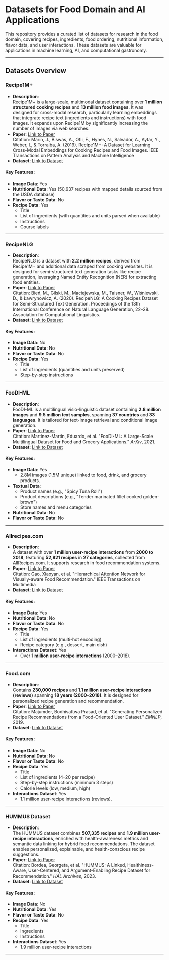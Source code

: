 # **Datasets for Food Domain and AI Applications**

This repository provides a curated list of datasets for research in the food domain, covering recipes, ingredients, food ordering, nutritional information, flavor data, and user interactions. These datasets are valuable for applications in machine learning, AI, and computational gastronomy.

---

## **Datasets Overview**

### **Recipe1M+**
- **Description**:  
  Recipe1M+ is a large-scale, multimodal dataset containing over **1 million structured cooking recipes** and **13 million food images**. It was designed for cross-modal research, particularly learning embeddings that integrate recipe text (ingredients and instructions) with food images. It expands upon Recipe1M by significantly increasing the number of images via web searches.
- **Paper**: [Link to Paper](https://im2recipe.csail.mit.edu/tpami19.pdf)  
  Citation: Marín, J., Biswas, A., Ofli, F., Hynes, N., Salvador, A., Aytar, Y., Weber, I., & Torralba, A. (2019). Recipe1M+: A Dataset for Learning Cross-Modal Embeddings for Cooking Recipes and Food Images. IEEE Transactions on Pattern Analysis and Machine Intelligence
- **Dataset**: [Link to Dataset](https://github.com/torralba-lab/im2recipe)  

#### **Key Features**:
- **Image Data**: Yes  
- **Nutritional Data**: Yes (50,637 recipes with mapped details sourced from the USDA database)  
- **Flavor or Taste Data**: No  
- **Recipe Data**: Yes  
  - Title  
  - List of ingredients (with quantities and units parsed when available)  
  - Instructions  
  - Course labels  

---

### **RecipeNLG**
- **Description**:  
  RecipeNLG is a dataset with **2.2 million recipes**, derived from Recipe1M+ and additional data scraped from cooking websites. It is designed for semi-structured text generation tasks like recipe generation, leveraging Named Entity Recognition (NER) for extracting food entities.
- **Paper**: [Link to Paper](https://aclanthology.org/2020.inlg-1.4.pdf)  
  Citation: Bień, M., Gilski, M., Maciejewska, M., Taisner, W., Wiśniewski, D., & Ławrynowicz, A. (2020). RecipeNLG: A Cooking Recipes Dataset for Semi-Structured Text Generation. Proceedings of the 13th International Conference on Natural Language Generation, 22–28. Association for Computational Linguistics.
- **Dataset**: [Link to Dataset](https://recipenlg.cs.put.poznan.pl/)  

#### **Key Features**:
- **Image Data**: No  
- **Nutritional Data**: No  
- **Flavor or Taste Data**: No  
- **Recipe Data**: Yes  
  - Title  
  - List of ingredients (quantities and units preserved)  
  - Step-by-step instructions  

---

### **FooDI-ML**
- **Description**:  
  FooDI-ML is a multilingual visio-linguistic dataset containing **2.8 million images** and **9.5 million text samples**, spanning **37 countries** and **33 languages**. It is tailored for text-image retrieval and conditional image generation.
- **Paper**: [Link to Paper](https://arxiv.org/pdf/2110.02035)  
  Citation: Martinez-Martin, Eduardo, et al. "FooDI-ML: A Large-Scale Multilingual Dataset for Food and Grocery Applications." *ArXiv*, 2021.  
- **Dataset**: [Link to Dataset](https://github.com/Glovo/foodi-ml-dataset)  

#### **Key Features**:
- **Image Data**: Yes  
  - 2.8M images (1.5M unique) linked to food, drink, and grocery products.  
- **Textual Data**:
  - Product names (e.g., "Spicy Tuna Roll")  
  - Product descriptions (e.g., "Tender marinated fillet cooked golden-brown")  
  - Store names and menu categories  
- **Nutritional Data**: No  
- **Flavor or Taste Data**: No  

---

### **Allrecipes.com**
- **Description**:  
  A dataset with over **1 million user-recipe interactions** from **2000 to 2018**, featuring **52,821 recipes** in **27 categories**, collected from AllRecipes.com. It supports research in food recommendation systems.
- **Paper**: [Link to Paper](https://arxiv.org/pdf/1810.05032)  
  Citation: Gao, Xiaoyan, et al. "Hierarchical Attention Network for Visually-aware Food Recommendation." IEEE Transactions on Multimedia
- **Dataset**: [Link to Dataset](https://www.kaggle.com/datasets/elisaxxygao/foodrecsysv1)  

#### **Key Features**:
- **Image Data**: Yes  
- **Nutritional Data**: No  
- **Flavor or Taste Data**: No  
- **Recipe Data**: Yes  
  - Title  
  - List of ingredients (multi-hot encoding)  
  - Recipe category (e.g., dessert, main dish)  
- **Interactions Dataset**: Yes  
  - Over **1 million user-recipe interactions** (2000–2018).  

---

### **Food.com**
- **Description**:  
  Contains **230,000 recipes** and **1.1 million user-recipe interactions (reviews)** spanning **18 years (2000–2018)**. It is designed for personalized recipe generation and recommendation.
- **Paper**: [Link to Paper](https://www.aclweb.org/anthology/D19-1613/)  
  Citation: Majumder, Bodhisattwa Prasad, et al. "Generating Personalized Recipe Recommendations from a Food-Oriented User Dataset." *EMNLP*, 2019.  
- **Dataset**: [Link to Dataset](https://www.kaggle.com/datasets/shuyangli94/food-com-recipes-and-user-interactions)  

#### **Key Features**:
- **Image Data**: No  
- **Nutritional Data**: No  
- **Flavor or Taste Data**: No  
- **Recipe Data**: Yes  
  - Title  
  - List of ingredients (4–20 per recipe)  
  - Step-by-step instructions (minimum 3 steps)  
  - Calorie levels (low, medium, high)  
- **Interactions Dataset**: Yes  
  - 1.1 million user-recipe interactions (reviews).  

---

### **HUMMUS Dataset**
- **Description**:  
  The HUMMUS dataset combines **507,335 recipes** and **1.9 million user-recipe interactions**, enriched with health-awareness metrics and semantic data linking for hybrid food recommendations. The dataset enables personalized, explainable, and health-conscious recipe suggestions.
- **Paper**: [Link to Paper](https://hal.science/hal-04220182/document)  
  Citation: Bordea, Georgeta, et al. "HUMMUS: A Linked, Healthiness-Aware, User-Centered, and Argument-Enabling Recipe Dataset for Recommendation." *HAL Archives*, 2023.  
- **Dataset**: [Link to Dataset](https://gitlab.com/felix134/connected-recipe-data-set)  

#### **Key Features**:
- **Image Data**: No  
- **Nutritional Data**: Yes  
- **Flavor or Taste Data**: No  
- **Recipe Data**: Yes  
  - Title  
  - Ingredients  
  - Instructions  
- **Interactions Dataset**: Yes  
  - 1.9 million user-recipe interactions  

---

